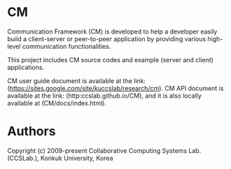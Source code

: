 # CM
Communication Framework (CM) is developed to help a developer easily build a client-server or peer-to-peer application by providing various high-level communication functionalities.

This project includes CM source codes and example (server and client) applications.

CM user guide document is available at the link: (https://sites.google.com/site/kuccslab/research/cm).
CM API document is available at the link: (http:ccslab.github.io/CM), and it is also locally available at (CM/docs/index.html).

# Authors
Copyright (c) 2009-present Collaborative Computing Systems Lab. (CCSLab.), Konkuk University, Korea

